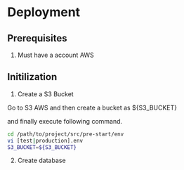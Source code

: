 # Deployment

## Prerequisites

1. Must have a account AWS

## Initilization

1. Create a S3 Bucket

Go to S3 AWS and then create a bucket as ${S3_BUCKET}

and finally execute following command.

```bash
cd /path/to/project/src/pre-start/env
vi [test|production].env
S3_BUCKET=${S3_BUCKET}
```

2. Create database
